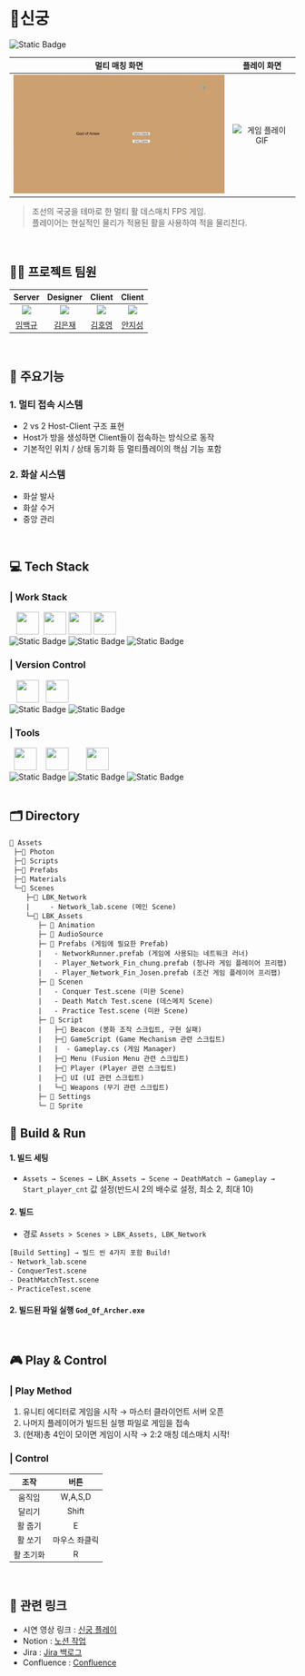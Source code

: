 # 🏹신궁

<img alt="Static Badge" src="https://img.shields.io/badge/%ED%94%84%EB%A1%9C%EC%A0%9D%ED%8A%B8%20%EA%B8%B0%EA%B0%84%3A-2025.05~2025.06-FAB040?style=flat-square&logoColor=white">

|멀티 매칭 화면|플레이 화면|
|:---:|:---:|
|<img src="https://raw.githubusercontent.com/j1sung/God_of_Archer/main/gifs/multi.gif" width="400" alt="멀티 플레이 GIF"/>|<img src="https://raw.githubusercontent.com/j1sung/God_of_Archer/main/gifs/play.gif" width="400" alt="게임 플레이 GIF"/>|

> 조선의 국궁을 테마로 한 멀티 활 데스매치 FPS 게임.
<br>플레이어는 현실적인 물리가 적용된 활을 사용하여 적을 물리친다.
>
<br>

## 💁‍♂️ 프로젝트 팀원
| Server | Designer | Client | Client |
|:---:|:---:|:---:|:---:|
| <img src="https://github.com/Lim-Dolphin.png?size=120" width="100"/> | <img src="https://github.com/Developer-EJ.png?size=120" width="100"/> | <img src="https://github.com/sunsi-game.png?size=120" width="100"/> | <img src="https://github.com/j1sung.png?size=120" width="100"/> |
| [임백규](https://github.com/Lim-Dolphin) | [김은재](https://github.com/Developer-EJ) | [김호영](https://github.com/sunsi-game) | [안지성](https://github.com/j1sung) |
<br>

## 📝 주요기능
### 1. 멀티 접속 시스템
 - 2 vs 2 Host-Client 구조 표현
 - Host가 방을 생성하면 Client들이 접속하는 방식으로 동작
 - 기본적인 위치 / 상태 동기화 등 멀티플레이의 핵심 기능 포함
### 2. 화살 시스템
 - 화살 발사
 - 화살 수거
 - 중앙 관리
<br>

## 💻 Tech Stack
### | Work Stack
<div align="left">
 &nbsp;&nbsp;&nbsp;<img src="https://cdn.jsdelivr.net/gh/devicons/devicon/icons/blender/blender-original.svg" width="40" height="40"/>
 &nbsp;<img src="https://cdn.jsdelivr.net/gh/devicons/devicon/icons/unity/unity-original.svg" width="40" height="40"/>
 <img src="https://cdn.jsdelivr.net/gh/devicons/devicon/icons/csharp/csharp-original.svg" width="40" height="40"/>
 <img src="https://media.licdn.com/dms/image/v2/C4D0BAQFgm5g8rrdzPg/company-logo_200_200/company-logo_200_200/0/1630460711618/exit_games_logo?e=2147483647&v=beta&t=U1RPD7XVp9E-ex118pvgff__5uPKLsEnJCcqMJ4PMeU" width="40" height="40"/>
</div>
<div align="left">
  <img alt="Static Badge" src="https://img.shields.io/badge/Blender-E87D0D?style=flat-square&logo=Blender&logoColor=white">
  <img alt="Static Badge" src="https://img.shields.io/badge/Unity-black?style=flat&logo=Unity&logoColor=white">
  <img alt="Static Badge" src="https://img.shields.io/badge/Photon-004480?style=flat-square&logo=Photon&logoColor=white">
</div>

### | Version Control
<div align="left">
  <!-- GitHub -->
  &nbsp;&nbsp;&nbsp;<img src="https://cdn.jsdelivr.net/gh/devicons/devicon/icons/github/github-original.svg" width="40" height="40"/>
  <!-- Git -->
  &nbsp;&nbsp;<img src="https://cdn.jsdelivr.net/gh/devicons/devicon/icons/git/git-original.svg" width="40" height="40"/>
</div>
<div align="left">
<img alt="Static Badge" src="https://img.shields.io/badge/Github-181717?style=flat-square&logo=github&logoColor=white">
 <img alt="Static Badge" src="https://img.shields.io/badge/Git-F05032?style=flat-square&logo=git&logoColor=white">
</div>

### | Tools
<div align="left">
  <!-- Notion (공식 SVG) -->
  &nbsp;&nbsp;<img src="https://upload.wikimedia.org/wikipedia/commons/4/45/Notion_app_logo.png" width="40" height="40"/>
  <!-- Jira -->
  &nbsp;&nbsp;&nbsp;<img src="https://cdn.jsdelivr.net/gh/devicons/devicon/icons/jira/jira-original.svg" width="40" height="40"/>
  <!-- Confluence -->
  &nbsp;&nbsp;&nbsp;&nbsp;&nbsp;&nbsp;&nbsp;<img src="https://cdn.jsdelivr.net/gh/devicons/devicon/icons/confluence/confluence-original.svg" width="40" height="40"/>
</div>
<div align="left">
<img alt="Static Badge" src="https://img.shields.io/badge/Notion-000000?style=flat-square&logo=notion&logoColor=white">
 <img alt="Static Badge" src="https://img.shields.io/badge/Jira-0052CC?style=flat-square&logo=jira&logoColor=white">
 <img alt="Static Badge" src="https://img.shields.io/badge/Confluence-172B4D?style=flat-square&logo=confluence&logoColor=white">
</div>
<br>

## 🗂 Directory
```
📂 Assets
 ├─📂 Photon
 ├─📂 Scripts
 ├─📂 Prefabs
 ├─📂 Materials
 └─📂 Scenes  
    ├─📂 LBK_Network
    |     - Network_lab.scene (메인 Scene)
    └─📂 LBK_Assets
       ├─ 📂 Animation
       ├─ 📂 AudioSource
       ├─ 📂 Prefabs (게임에 필요한 Prefab)
       |   - NetworkRunner.prefab (게임에 사용되는 네트워크 러너)
       |   - Player_Network_Fin_chung.prefab (청나라 게임 플레이어 프리팹)
       |   - Player_Network_Fin_Josen.prefab (조건 게임 플레이어 프리팹)
       ├─ 📂 Scenen
       |   - Conquer Test.scene (미완 Scene)
       |   - Death Match Test.scene (데스메치 Scene)
       |   - Practice Test.scene (미완 Scene)
       ├─ 📂 Script
       |   ├─📂 Beacon (봉화 조작 스크립트, 구현 실패)
       |   ├─📂 GameScript (Game Mechanism 관련 스크립트)
       |   |  - Gameplay.cs (게임 Manager)
       |   ├─📂 Menu (Fusion Menu 관련 스크립트)
       |   ├─📂 Player (Player 관련 스크립트)    
       |   ├─📂 UI (UI 관련 스크립트)      
       |   └─📂 Weapons (무기 관련 스크립트)
       ├─ 📂 Settings
       └─ 📂 Sprite
```

## 🚩 Build & Run
#### 1. 빌드 세팅
- `Assets → Scenes → LBK_Assets → Scene → DeathMatch → Gameplay → Start_player_cnt` 값 설정(반드시 2의 배수로 설정, 최소 2, 최대 10)
  
#### 2. 빌드
- 경로 `Assets > Scenes > LBK_Assets, LBK_Network`

```
[Build Setting] → 빌드 씬 4가지 포함 Build!
- Network_lab.scene
- ConquerTest.scene
- DeathMatchTest.scene
- PracticeTest.scene
```
#### 2. 빌드된 파일 실행  `God_Of_Archer.exe`
<br>

## 🎮 Play & Control

### | Play Method
1. 유니티 에디터로 게임을 시작 → 마스터 클라이언트 서버 오픈
2. 나머지 플레이어가 빌드된 실행 파일로 게임을 접속
3. (현재)총 4인이 모이면 게임이 시작 → 2:2 매칭 데스매치 시작!

### | Control
|조작|버튼|
|:---:|:---:|
|움직임|W,A,S,D|
|달리기|Shift|
|활 줍기|E|
|활 쏘기|마우스 좌클릭|
|활 초기화|R|
<br>

## 🔗 관련 링크
- 시연 영상 링크 : [신궁 플레이](https://drive.google.com/file/d/1sfewZwva9eQGLppeQQJ2SbsLQTAoakjw/view?usp=sharing)
- Notion : [노션 작업](https://acute-library-43c.notion.site/19de57fa71f28068ad51fa3b40ad7889?source=copy_link)
- Jira : [Jira 백로그](https://roadofmartialts.atlassian.net/jira/software/projects/SCRUM/boards/1)
- Confluence : [Confluence](https://roadofmartialts.atlassian.net/wiki/spaces/ergVlj2bCyn3/overview)

